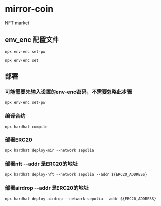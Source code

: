 # mirror-coin
NFT market


## env_enc 配置文件

`npx env-enc set-pw`

`npx env-enc set`


## 部署

### 可能需要先输入设置的env-enc密码，不需要忽略此步骤
`npx env-enc set-pw`

### 编译合约
`npx hardhat compile`

### 部署ERC20
`npx hardhat deploy-mir --network sepolia`

### 部署nft  --addr 是ERC20的地址
`npx hardhat deploy-nft --network sepolia --addr ${ERC20_ADDRESS}`

### 部署airdrop  --addr 是ERC20的地址
`npx hardhat deploy-airdrop --network sepolia --addr ${ERC20_ADDRESS}`
